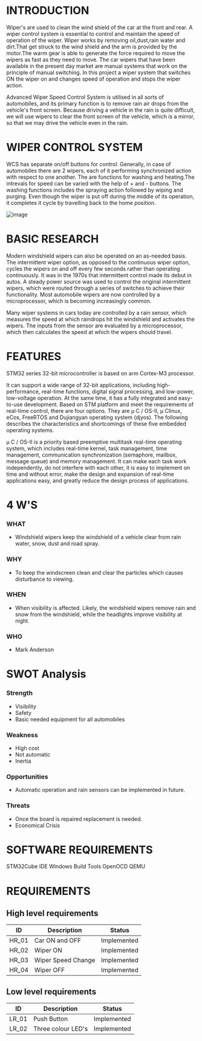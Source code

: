 # INTRODUCTION
Wiper's are used to clean the wind shield of the car at the front and rear. A wiper control system is essential to control and maintain the speed of operation of the wiper. Wiper works by removing oil,dust,rain water and dirt.That get struck to the wind shield and the arm is provided by the motor.The warm gear is able to generate the force required to move the wipers as fast as they need to move. The car wipers that have been available in the present day market are manual systems that work on the principle of manual switching. In this project a wiper system that switches ON the wiper on and changes speed of operation and stops the wiper action. 

Advanced Wiper Speed Control System is utilised in all sorts of automobiles, and its primary function is to remove rain air drops from the vehicle's front screen. Because driving a vehicle in the rain is quite difficult, we will use wipers to clear the front screen of the vehicle, which is a mirror, so that we may drive the vehicle even in the rain.


# WIPER CONTROL SYSTEM 
WCS has separate on/off buttons for control. Generally, in case of automobiles there are 2 wipers, each of it performing synchronized action with respect to one another. The are functions for washing and heating.The intrevals for speed can be varied with the help of + and - buttons. The washing functions includes the spraying action followed by wiping and purging. Even though the wiper is put off during the middle of its operation, it completes it cycle by travelling back to the home position.

![image](https://user-images.githubusercontent.com/101562511/168415359-af26279a-a7da-4635-af6b-6d2f056ea761.png)

# BASIC RESEARCH

Modern windshield wipers can also be operated on an as-needed basis. The intermittent wiper option, as opposed to the continuous wiper option, cycles the wipers on and off every few seconds rather than operating continuously. It was in the 1970s that intermittent control made its debut in autos. A steady power source was used to control the original intermittent wipers, which were routed through a series of switches to achieve their functionality. Most automobile wipers are now controlled by a microprocessor, which is becoming increasingly common.

Many wiper systems in cars today are controlled by a rain sensor, which measures the speed at which raindrops hit the windshield and activates the wipers. The inputs from the sensor are evaluated by a microprocessor, which then calculates the speed at which the wipers should travel.

# FEATURES
STM32 series 32-bit microcontroller is based on arm Cortex-M3 processor.

It can support a wide range of 32-bit applications, including high-performance, real-time functions, digital signal processing, and low-power, low-voltage operation. At the same time, it has a fully integrated and easy-to-use development. Based on STM platform and meet the requirements of real-time control, there are four options. They are μ C / OS-II, μ Clinux, eCos, FreeRTOS and Dujiangyan operating system (djyos). The following describes the characteristics and shortcomings of these five embedded operating systems.

μ C / OS-II is a priority based preemptive multitask real-time operating system, which includes real-time kernel, task management, time management, communication synchronization (semaphore, mailbox, message queue) and memory management. It can make each task work independently, do not interfere with each other, it is easy to implement on time and without error, make the design and expansion of real-time applications easy, and greatly reduce the design process of applications.


 # 4 W'S
 
### WHAT 
  * Windshield wipers keep the windshield of a vehicle clear from rain water, snow, dust and road spray. 
### WHY 
  * To keep the windscreen clean and clear the particles which causes disturbance to viewing.
### WHEN 
  * When visibility is affected. Likely, the windshield wipers remove rain and snow from the windshield, while the headlights improve visibility at night.
### WHO 
  * Mark Anderson


# SWOT Analysis 

### Strength
* Visibility
* Safety
* Basic needed equipment for all automobiles

### Weakness 
* High cost
* Not automatic
* Inertia

### Opportunities
* Automatic operation and rain sensors can be implemented in future.

### Threats 
* Once the board is repaired replacement is needed.
* Economical Crisis

# SOFTWARE REQUIREMENTS 
STM32Cube IDE 
Windows Build Tools
OpenOCD
QEMU


# REQUIREMENTS
## High level requirements
| ID | Description | Status |
| --- | --- | --- | 
| HR_01 | Car ON and OFF |	Implemented |
| HR_02 |	Wiper ON |	Implemented |
| HR_03 |	Wiper Speed Change |	Implemented |
| HR_04 |	Wiper OFF |	Implemented |
## Low level requirements
| ID |	Description | Status |
| --- | --- | --- |
| LR_01 |Push Button |	Implemented |
| LR_02 |Three colour LED's |	Implemented |
